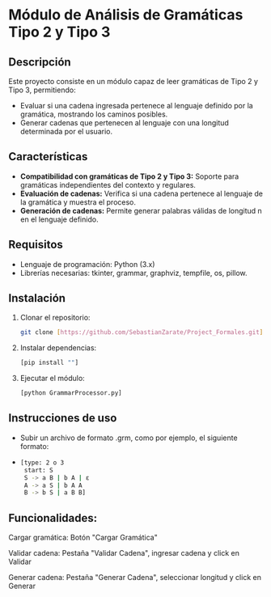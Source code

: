 # Módulo de Análisis de Gramáticas Tipo 2 y Tipo 3

## Descripción
Este proyecto consiste en un módulo capaz de leer gramáticas de Tipo 2 y Tipo 3, permitiendo:
- Evaluar si una cadena ingresada pertenece al lenguaje definido por la gramática, mostrando los caminos posibles.
- Generar cadenas que pertenecen al lenguaje con una longitud determinada por el usuario.

## Características
- **Compatibilidad con gramáticas de Tipo 2 y Tipo 3:** Soporte para gramáticas independientes del contexto y regulares.
- **Evaluación de cadenas:** Verifica si una cadena pertenece al lenguaje de la gramática y muestra el proceso.
- **Generación de cadenas:** Permite generar palabras válidas de longitud n en el lenguaje definido.

## Requisitos
- Lenguaje de programación: Python (3.x)
- Librerías necesarias: tkinter, grammar, graphviz, tempfile, os, pillow.

## Instalación
1. Clonar el repositorio:
   ```sh
   git clone [https://github.com/SebastianZarate/Project_Formales.git]
   ```
2. Instalar dependencias:
   ```sh
   [pip install ""]
   ```
3. Ejecutar el módulo:
   ```sh
   [python GrammarProcessor.py]
   ```
## Instrucciones de uso
- Subir un archivo de formato .grm, como por ejemplo, el siguiente formato:
-  ```sh
   [type: 2 o 3
    start: S
    S -> a B | b A | ε
    A -> a S | b A A
    B -> b S | a B B]
   ```
## Funcionalidades:

Cargar gramática: Botón "Cargar Gramática"

Validar cadena: Pestaña "Validar Cadena", ingresar cadena y click en Validar

Generar cadena: Pestaña "Generar Cadena", seleccionar longitud y click en Generar
   




